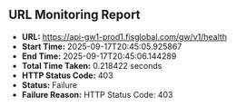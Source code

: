 ## URL Monitoring Report

- **URL:** https://api-gw1-prod1.fisglobal.com/gw/v1/health
- **Start Time:** 2025-09-17T20:45:05.925867
- **End Time:** 2025-09-17T20:45:06.144289
- **Total Time Taken:** 0.218422 seconds
- **HTTP Status Code:** 403
- **Status:** Failure
- **Failure Reason:** HTTP Status Code: 403
